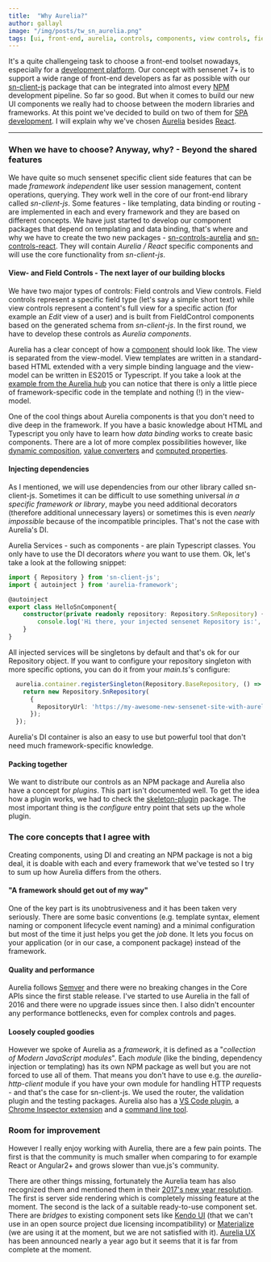 ```yaml
---
title:  "Why Aurelia?"
author: gallayl
image: "/img/posts/tw_sn_aurelia.png"
tags: [ui, front-end, aurelia, controls, components, view controls, field controls, forms, responsive, typescript]
---
```


It's a quite challengeing task to choose a front-end toolset nowadays, especially for a [development platform](/blog/2017/05/31/product-goals). Our concept with sensenet 7+ is to support a wide range of front-end developers as far as possible with our [sn-client-js](https://github.com/SenseNet/sn-client-js) package that can be integrated into almost every [NPM](https://www.npmjs.com/) development pipeline. So far so good. But when it comes to build our new UI components we really had to choose between the modern libraries and frameworks. At this point we've decided to build on two of them for [SPA development](https://www.sensenet.com/for-customers/use-cases/single-page-application). I will explain why we've chosen [Aurelia](http://aurelia.io/) besides [React](https://facebook.github.io/react/).

---

### When we have to choose? Anyway, why? - Beyond the shared features

We have quite so much sensenet specific client side features that can be made *framework independent* like user session management, content operations, querying. They work well in the core of our front-end library called *sn-client-js*. Some features - like templating, data binding or routing - are implemented in each and every framework and they are based on different concepts. We have just started to develop our component packages that depend on templating and data binding, that's where and why we have to create the two new packages - [sn-controls-aurelia](https://github.com/SenseNet/sn-controls-aurelia) and [sn-controls-react](https://github.com/SenseNet/sn-controls-react). They will contain *Aurelia / React* specific components and will use the core functionality from *sn-client-js*.

#### View- and Field Controls - The next layer of our building blocks

We have two major types of controls: Field controls and View controls. Field controls represent a specific field type (let's say a simple short text) while view controls represent a content's full view for a specific action (for example an *Edit* view of a user) and is built from FieldControl components based on the generated schema from *sn-client-js*. In the first round, we have to develop these controls as *Aurelia components*.

Aurelia has a clear concept of how a [component](http://aurelia.io/hub.html#/doc/article/aurelia/framework/latest/creating-components/1) should look like. The view is separated from the view-model. View templates are written in a standard-based HTML extended with a very simple binding language and the view-model can be written in ES2015 or Typescript. If you take a look at the [example from the Aurelia hub](http://aurelia.io/hub.html#/doc/article/aurelia/framework/latest/creating-components/) you can notice that there is only a little piece of framework-specific code in the template and nothing (!) in the view-model.

One of the cool things about Aurelia components is that you don't need to dive deep in the framework. If you have a basic knowledge about HTML and Typescript you only have to learn how *data binding* works to create basic components. There are a lot of more complex possibilities however, like [dynamic composition](http://aurelia.io/hub.html#/doc/article/aurelia/templating/latest/templating-dynamic-ui-composition), [value converters](http://aurelia.io/hub.html#/doc/article/aurelia/binding/latest/binding-value-converters) and [computed properties](http://aurelia.io/hub.html#/doc/article/aurelia/binding/latest/binding-computed-properties).

#### Injecting dependencies

As I mentioned, we will use dependencies from our other library called sn-client-js. Sometimes it can be difficult to use something universal *in a specific framework or library*, maybe you need additional decorators (therefore additional unnecessary layers) or sometimes this is even *nearly impossible* because of the incompatible principles. That's not the case with Aurelia's DI.

Aurelia Services - such as components - are plain Typescript classes. You only have to use the DI decorators *where* you want to use them. Ok, let's take a look at the following snippet:

```ts
import { Repository } from 'sn-client-js';
import { autoinject } from 'aurelia-framework';

@autoinject
export class HelloSnComponent{
    constructor(private readonly repository: Repository.SnRepository) {
        console.log('Hi there, your injected sensenet Repository is:', this.repository);
    }
}
```

All injected services will be singletons by default and that's ok for our Repository object. If you want to configure your repository singleton with more specific options, you can do it from your *main.ts*'s configure:

```ts
  aurelia.container.registerSingleton(Repository.BaseRepository, () => {
    return new Repository.SnRepository(
      {
        RepositoryUrl: 'https://my-awesome-new-sensenet-site-with-aurelia-frontend.org'
      });
  });
```

Aurelia's DI container is also an easy to use but powerful tool that don't need much framework-specific knowledge.

#### Packing together

We want to distribute our controls as an NPM package and Aurelia also have a concept for *plugins*. This part isn't documented well. To get the idea how a plugin works, we had to check the [skeleton-plugin](https://github.com/aurelia/skeleton-plugin) package. The most important thing is the *configure* entry point that sets up the whole plugin.

### The core concepts that I agree with

Creating components, using DI and creating an NPM package is not a big deal, it is doable with each and every framework that we've tested so I try to sum up how Aurelia differs from the others.

#### "A framework should get out of my way"

One of the key part is its unobtrusiveness and it has been taken very seriously. There are some basic conventions (e.g. template syntax, element naming or component lifecycle event naming) and a minimal configuration but most of the time it just helps you get the <i title="it can be a synonym for a word containing 's'... like taSk">job</i> done. It lets you focus on your application (or in our case, a component package) instead of the framework.

#### Quality and performance

Aurelia follows [Semver](http://semver.org/) and there were no breaking changes in the Core APIs since the first stable release. I've started to use Aurelia in the fall of 2016 and there were no upgrade issues since then. I also didn't encounter any performance bottlenecks, even for complex controls and pages.

#### Loosely coupled goodies

However we spoke of Aurelia as a *framework*, it is defined as a "*collection of Modern JavaScript modules*". Each *module* (like the binding, dependency injection or templating) has its own NPM package as well but you are not forced to use all of them. That means you don't have to use e.g. the *aurelia-http-client* module if you have your own module for handling HTTP requests - and that's the case for sn-client-js. We used the router, the validation plugin and the testing packages. Aurelia also has a [VS Code plugin](http://blog.aurelia.io/2016/10/11/introducing-the-aurelia-vs-code-plugin/), a [Chrome Inspector extension](https://chrome.google.com/webstore/detail/aurelia-inspector/ofemgdknaajmpeoblfdjkenbpcfbdefg?hl=en) and a [command line tool](https://github.com/aurelia/cli).

### Room for improvement

However I really enjoy working with Aurelia, there are a few pain points. The first is that the community is much smaller when comparing to for example React or Angular2+ and grows slower than vue.js's community.

There are other things missing, fortunately the Aurelia team has also recognized them and mentioned them in their [2017's new year resolution](http://blog.aurelia.io/2017/01/02/aurelia-2017-resolutions/). The first is server side rendering which is completely missing feature at the moment.
The second is the lack of a suitable ready-to-use component set. There are *bridges* to existing component sets like [Kendo UI](https://github.com/aurelia-ui-toolkits/aurelia-kendoui-bridge) (that we can't use in an open source project due licensing incompatibility) or [Materialize](https://github.com/aurelia-ui-toolkits/aurelia-materialize-bridge) (we are using it at the moment, but we are not satisfied with it). [Aurelia UX](http://blog.aurelia.io/2016/11/04/introducing-aurelia-ux/) has been announced nearly a year ago but it seems that it is far from complete at the moment.
